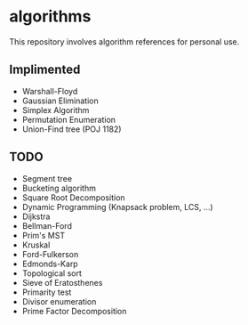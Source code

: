# algorithms　
This repository involves algorithm references for personal use.

## Implimented
* Warshall-Floyd
* Gaussian Elimination
* Simplex Algorithm
* Permutation Enumeration
* Union-Find tree (POJ 1182)
## TODO
* Segment tree
* Bucketing algorithm
* Square Root Decomposition
* Dynamic Programming (Knapsack problem, LCS, ...)
* Dijkstra
* Bellman-Ford
* Prim's MST
* Kruskal
* Ford-Fulkerson
* Edmonds-Karp
* Topological sort
* Sieve of Eratosthenes
* Primarity test
* Divisor enumeration
* Prime Factor Decomposition
